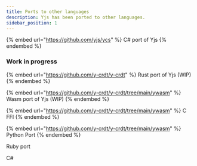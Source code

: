 ```yaml
---
title: Ports to other languages
description: Yjs has been ported to other languages. 
sidebar_position: 1
---
```


{% embed url="https://github.com/yjs/ycs" %}
C# port of Yjs
{% endembed %}

### Work in progress

{% embed url="https://github.com/y-crdt/y-crdt" %}
Rust port of Yjs (WIP)
{% endembed %}

{% embed url="https://github.com/y-crdt/y-crdt/tree/main/ywasm" %}
Wasm port of Yjs (WIP)
{% endembed %}

{% embed url="https://github.com/y-crdt/y-crdt/tree/main/ywasm" %}
C FFI
{% endembed %}

{% embed url="https://github.com/y-crdt/y-crdt/tree/main/ywasm" %}
Python Port
{% endembed %}

Ruby port

C#


